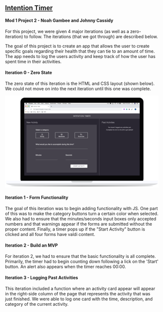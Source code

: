 ## [Intention Timer](https://frontend.turing.io/projects/module-1/intention-timer-pair.html)
#### Mod 1 Project 2 - Noah Gambee and Johnny Cassidy

For this project, we were given 4 major iterations (as well as a zero-iteration) to follow. The iterations (that we got through) are described below.

The goal of this project is to create an app that allows the user to create specific goals regarding their health that they can tie to an amount of time. The app needs to log the users activity and keep track of how the user has spent time in their activities.



#### Iteration 0 - Zero State
The zero state of this iteration is the HTML and CSS layout (shown below). We could not move on into the next iteration until this one was complete.

![](./iteration_0.png)

#### Iteration 1 - Form Functionality
The goal of this iteration was to begin adding functionality with JS. One part of this was to make the category buttons turn a certain color when selected. We also had to ensure that the minutes/seconds input boxes only accepted numbers and that warnings appear if the forms are submitted without the proper content. Finally, a timer pops up if the "Start Activity" button is clicked and all four forms have valdi content.

#### Iteration 2 - Build an MVP
For iteration 2, we had to ensure that the basic functionality is all complete. Primarily, the timer had to begin counting down following a lick on the 'Start' button. An alert also appears when the timer reaches 00:00.

#### Iteration 3 - Logging Past Activities
This iteration included a function where an activity card appear will appear in the right-side column of the page that represents the activity that was just finished. We were able to log one card with the time, description, and category of the current activity.
